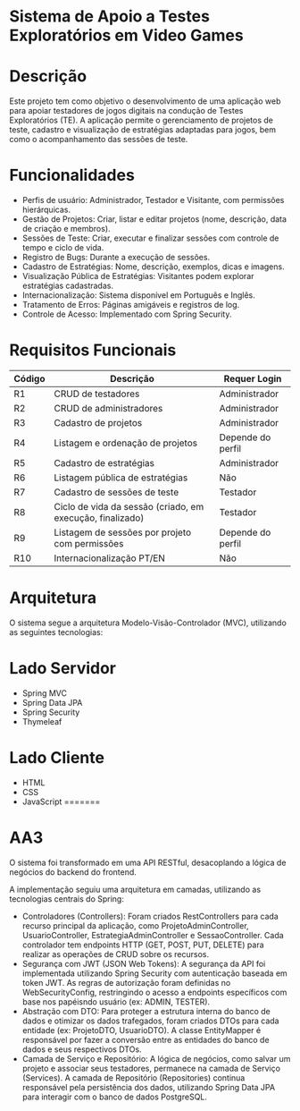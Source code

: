 # Sistema de Apoio a Testes Exploratórios em Video Games

# Descrição
Este projeto tem como objetivo o desenvolvimento de uma aplicação web para apoiar testadores de jogos digitais na condução de Testes Exploratórios (TE). A aplicação permite o gerenciamento de projetos de teste, cadastro e visualização de estratégias adaptadas para jogos, bem como o acompanhamento das sessões de teste.

# Funcionalidades
* Perfis de usuário: Administrador, Testador e Visitante, com permissões hierárquicas.
* Gestão de Projetos: Criar, listar e editar projetos (nome, descrição, data de criação e membros).
* Sessões de Teste: Criar, executar e finalizar sessões com controle de tempo e ciclo de vida.
* Registro de Bugs: Durante a execução de sessões.
* Cadastro de Estratégias: Nome, descrição, exemplos, dicas e imagens.
* Visualização Pública de Estratégias: Visitantes podem explorar estratégias cadastradas.
* Internacionalização: Sistema disponível em Português e Inglês.
* Tratamento de Erros: Páginas amigáveis e registros de log.
* Controle de Acesso: Implementado com Spring Security.

# Requisitos Funcionais
| Código | Descrição                                                 | Requer Login      |
| ------ | --------------------------------------------------------- | ----------------- |
| R1     | CRUD de testadores                                        | Administrador     |
| R2     | CRUD de administradores                                   | Administrador     |
| R3     | Cadastro de projetos                                      | Administrador     |
| R4     | Listagem e ordenação de projetos                          | Depende do perfil |
| R5     | Cadastro de estratégias                                   | Administrador     |
| R6     | Listagem pública de estratégias                           | Não               |
| R7     | Cadastro de sessões de teste                              | Testador          |
| R8     | Ciclo de vida da sessão (criado, em execução, finalizado) | Testador          |
| R9     | Listagem de sessões por projeto com permissões            | Depende do perfil |
| R10    | Internacionalização PT/EN                                 | Não               |

# Arquitetura
O sistema segue a arquitetura Modelo-Visão-Controlador (MVC), utilizando as seguintes tecnologias:

# Lado Servidor
* Spring MVC
* Spring Data JPA
* Spring Security
* Thymeleaf

# Lado Cliente
* HTML
* CSS
* JavaScript
=======
# AA3

O sistema foi transformado em uma  API RESTful, desacoplando a lógica de negócios do backend do frontend. 

A implementação seguiu uma arquitetura em camadas, utilizando as tecnologias centrais do Spring:

 * Controladores (Controllers): Foram criados RestControllers para cada recurso principal da aplicação, como ProjetoAdminController, UsuarioController, EstrategiaAdminController e SessaoController. Cada controlador tem endpoints HTTP (GET, POST, PUT, DELETE) para realizar as operações de CRUD sobre os recursos.
 * Segurança com JWT (JSON Web Tokens): A segurança da API foi implementada utilizando Spring Security com autenticação baseada em token JWT. As regras de autorização foram definidas no WebSecurityConfig, restringindo o acesso a endpoints específicos com base nos papéisndo usuário (ex: ADMIN, TESTER).
 * Abstração com DTO: Para proteger a estrutura interna do banco de dados e otimizar os dados trafegados, foram criados DTOs para cada entidade (ex: ProjetoDTO, UsuarioDTO). A classe EntityMapper é responsável por fazer a conversão entre as entidades do banco de dados e seus respectivos DTOs.
 * Camada de Serviço e Repositório: A lógica de negócios, como salvar um projeto e associar seus testadores, permanece na camada de Serviço (Services). A camada de Repositório (Repositories) continua responsável pela persistência dos dados, utilizando Spring Data JPA para interagir com o banco de dados PostgreSQL.
